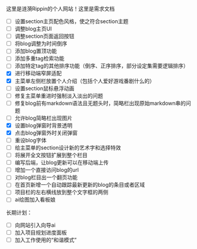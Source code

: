 这里是涟漪Rippin的个人网站！这里是需求文档

- [ ] 设置section主页配色风格，使之符合section主题
- [ ] 调整blog主页UI
- [ ] 调整section页面返回按钮
- [ ] 将blog调整为时间倒序
- [ ] 添加blog置顶功能
- [ ] 添加多重tag检索功能
- [ ] 添加特定tag的其他排序功能（倒序、正序排序，部分设定集需要逻辑排序）
- [x] 进行移动端窄屏适配
- [x] 主菜单左侧栏放置个人介绍（包括个人爱好游戏番剧什么的）
- [ ] 设置section鼠标悬浮动画
- [ ] 修复主菜单重进时强制淡入淡出的问题
- [ ] 修复blog前有markdown语法且无题头时，简略栏出现原始markdown串的问题
- [ ] 允许blog简略栏出现图片
- [x] 设置blog弹窗时背景透明
- [x] 点击blog弹窗外时关闭弹窗
- [ ] 重设blog字体
- [ ] 给主菜单的section设计新的艺术字和选择特效
- [ ] 将展开全文按钮扩展到整个栏目
- [ ] 编写后端，让blog更新可以在移动端上传
- [ ] 增加一个直接访问blog的url
- [ ] 对blog栏目出一个翻页功能
- [ ] 在首页新增一个自动跟踪最新更新的blog的条目或者区域
- [ ] 项目栏的左右横线放到整个文字框的两侧
- [ ] ai绘图加入看板娘

长期计划：
- [ ] 向网站引入向导ai
- [ ] 加入项目规划进度面板
- [ ] 加入工作使用的“和谐模式”